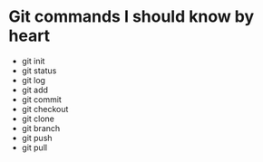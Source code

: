 # Git commands I should know by heart

- git init
- git status
- git log
- git add
- git commit
- git checkout
- git clone
- git branch
- git push
- git pull
